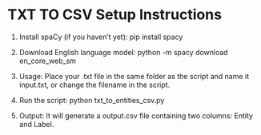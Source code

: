 # TXT TO CSV Setup Instructions

1. Install spaCy (if you haven’t yet):
pip install spacy

2. Download English language model:
python -m spacy download en_core_web_sm

3. Usage:
Place your .txt file in the same folder as the script and name it input.txt, or change the filename in the script.

4. Run the script:
python txt_to_entities_csv.py

5. Output:
It will generate a output.csv file containing two columns: Entity and Label.
